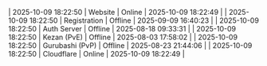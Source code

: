 | 2025-10-09 18:22:50 | Website | Online | 2025-10-09 18:22:49 |
| 2025-10-09 18:22:50 | Registration | Offline | 2025-09-09 16:40:23 |
| 2025-10-09 18:22:50 | Auth Server | Offline | 2025-08-18 09:33:31 |
| 2025-10-09 18:22:50 | Kezan (PvE) | Offline | 2025-08-03 17:58:02 |
| 2025-10-09 18:22:50 | Gurubashi (PvP) | Offline | 2025-08-23 21:44:06 |
| 2025-10-09 18:22:50 | Cloudflare | Online | 2025-10-09 18:22:49 |
